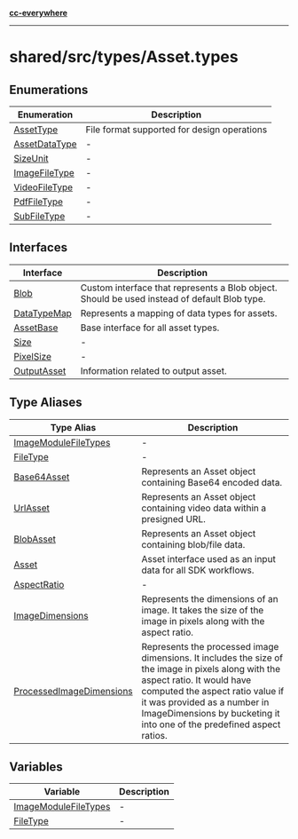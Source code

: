 [**cc-everywhere**](../../../../index.md)

***

# shared/src/types/Asset.types

## Enumerations

| Enumeration | Description |
| ------ | ------ |
| [AssetType](../asset-types/enumerations/asset-type.md) | File format supported for design operations |
| [AssetDataType](../asset-types/enumerations/asset-data-type.md) | - |
| [SizeUnit](../asset-types/enumerations/size-unit.md) | - |
| [ImageFileType](../asset-types/enumerations/image-file-type.md) | - |
| [VideoFileType](../asset-types/enumerations/video-file-type.md) | - |
| [PdfFileType](../asset-types/enumerations/pdf-file-type.md) | - |
| [SubFileType](../asset-types/enumerations/sub-file-type.md) | - |

## Interfaces

| Interface | Description |
| ------ | ------ |
| [Blob](../asset-types/interfaces/blob.md) | Custom interface that represents a Blob object. Should be used instead of default Blob type. |
| [DataTypeMap](../asset-types/interfaces/data-type-map.md) | Represents a mapping of data types for assets. |
| [AssetBase](../asset-types/interfaces/asset-base.md) | Base interface for all asset types. |
| [Size](../asset-types/interfaces/size.md) | - |
| [PixelSize](../asset-types/interfaces/pixel-size.md) | - |
| [OutputAsset](../asset-types/interfaces/output-asset.md) | Information related to output asset. |

## Type Aliases

| Type Alias | Description |
| ------ | ------ |
| [ImageModuleFileTypes](../asset-types/type-aliases/image-module-file-types.md) | - |
| [FileType](../asset-types/type-aliases/file-type.md) | - |
| [Base64Asset](../asset-types/type-aliases/base64-asset.md) | Represents an Asset object containing Base64 encoded data. |
| [UrlAsset](../asset-types/type-aliases/url-asset.md) | Represents an Asset object containing video data within a presigned URL. |
| [BlobAsset](../asset-types/type-aliases/blob-asset.md) | Represents an Asset object containing blob/file data. |
| [Asset](../asset-types/type-aliases/asset.md) | Asset interface used as an input data for all SDK workflows. |
| [AspectRatio](../asset-types/type-aliases/aspect-ratio.md) | - |
| [ImageDimensions](../asset-types/type-aliases/image-dimensions.md) | Represents the dimensions of an image. It takes the size of the image in pixels along with the aspect ratio. |
| [ProcessedImageDimensions](../asset-types/type-aliases/processed-image-dimensions.md) | Represents the processed image dimensions. It includes the size of the image in pixels along with the aspect ratio. It would have computed the aspect ratio value if it was provided as a number in ImageDimensions by bucketing it into one of the predefined aspect ratios. |

## Variables

| Variable | Description |
| ------ | ------ |
| [ImageModuleFileTypes](../asset-types/variables/image-module-file-types.md) | - |
| [FileType](../asset-types/variables/file-type.md) | - |
